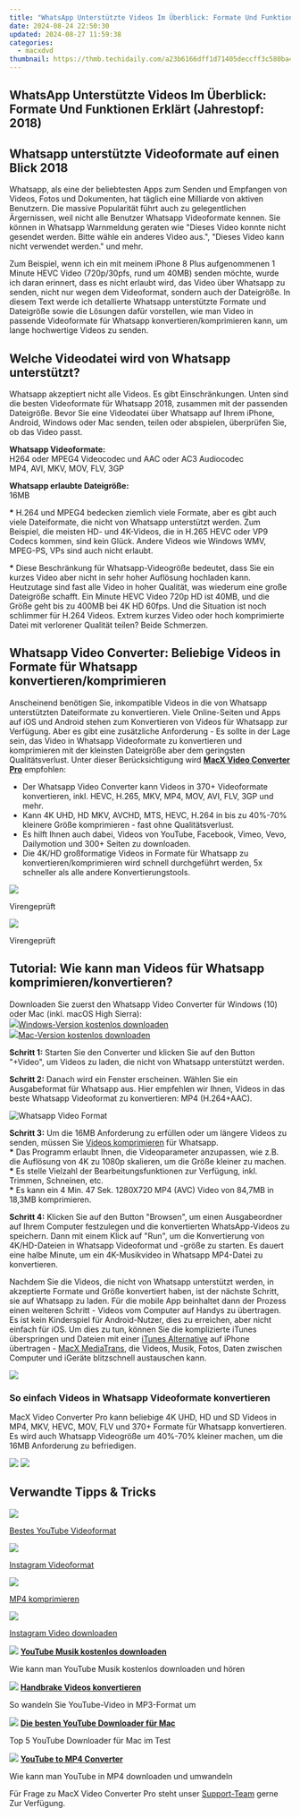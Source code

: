 ```yaml
---
title: "WhatsApp Unterstützte Videos Im Überblick: Formate Und Funktionen Erklärt (Jahrestopf: 2018)"
date: 2024-08-24 22:50:30
updated: 2024-08-27 11:59:38
categories:
  - macxdvd
thumbnail: https://thmb.techidaily.com/a23b6166dff1d71405deccff3c580ba47c280d1fae23b982db1e3d6f2479cd12.jpg
---
```


## WhatsApp Unterstützte Videos Im Überblick: Formate Und Funktionen Erklärt (Jahrestopf: 2018)

## Whatsapp unterstützte Videoformate auf einen Blick 2018

Whatsapp, als eine der beliebtesten Apps zum Senden und Empfangen von Videos, Fotos und Dokumenten, hat täglich eine Milliarde von aktiven Benutzern. Die massive Popularität führt auch zu gelegentlichen Ärgernissen, weil nicht alle Benutzer Whatsapp Videoformate kennen. Sie können in Whatsapp Warnmeldung geraten wie "Dieses Video konnte nicht gesendet werden. Bitte wähle ein anderes Video aus.", "Dieses Video kann nicht verwendet werden." und mehr. 

Zum Beispiel, wenn ich ein mit meinem iPhone 8 Plus aufgenommenen 1 Minute HEVC Video (720p/30pfs, rund um 40MB) senden möchte, wurde ich daran erinnert, dass es nicht erlaubt wird, das Video über Whatsapp zu senden, nicht nur wegen dem Videoformat, sondern auch der Dateigröße. In diesem Text werde ich detallierte Whatsapp unterstützte Formate und Dateigröße sowie die Lösungen dafür vorstellen, wie man Video in passende Videoformate für Whatsapp konvertieren/komprimieren kann, um lange hochwertige Videos zu senden. 



## Welche Videodatei wird von Whatsapp unterstützt?

Whatsapp akzeptiert nicht alle Videos. Es gibt Einschränkungen. Unten sind die besten Videoformate für Whatsapp 2018, zusammen mit der passenden Dateigröße. Bevor Sie eine Videodatei über Whatsapp auf Ihrem iPhone, Android, Windows oder Mac senden, teilen oder abspielen, überprüfen Sie, ob das Video passt. 

**Whatsapp Videoformate:**   
H264 oder MPEG4 Videocodec und AAC oder AC3 Audiocodec  
MP4, AVI, MKV, MOV, FLV, 3GP

**Whatsapp erlaubte Dateigröße:**  
16MB 

**\*** H.264 und MPEG4 bedecken ziemlich viele Formate, aber es gibt auch viele Dateiformate, die nicht von Whatsapp unterstützt werden. Zum Beispiel, die meisten HD- und 4K-Videos, die in H.265 HEVC oder VP9 Codecs kommen, sind kein Glück. Andere Videos wie Windows WMV, MPEG-PS, VPs sind auch nicht erlaubt. 

**\*** Diese Beschränkung für Whatsapp-Videogröße bedeutet, dass Sie ein kurzes Video aber nicht in sehr hoher Auflösung hochladen kann. Heutzutage sind fast alle Video in hoher Qualität, was wiederum eine große Dateigröße schafft. Ein Minute HEVC Video 720p HD ist 40MB, und die Größe geht bis zu 400MB bei 4K HD 60fps. Und die Situation ist noch schlimmer für H.264 Videos. Extrem kurzes Video oder hoch komprimierte Datei mit verlorener Qualität teilen? Beide Schmerzen.



## Whatsapp Video Converter: Beliebige Videos in Formate für Whatsapp konvertieren/komprimieren

Anscheinend benötigen Sie, inkompatible Videos in die von Whatsapp unterstützten Dateiformate zu konvertieren. Viele Online-Seiten und Apps auf iOS und Android stehen zum Konvertieren von Videos für Whatsapp zur Verfügung. Aber es gibt eine zusätzliche Anforderung - Es sollte in der Lage sein, das Video in Whatsapp Videoformate zu konvertieren und komprimieren mit der kleinsten Dateigröße aber dem geringsten Qualitätsverlust. Unter dieser Berücksichtigung wird [**MacX Video Converter Pro**](https://tools.techidaily.com/macxdvd/products/) empfohlen:

* Der Whatsapp Video Converter kann Videos in 370+ Videoformate konvertieren, inkl. HEVC, H.265, MKV, MP4, MOV, AVI, FLV, 3GP und mehr.
* Kann 4K UHD, HD MKV, AVCHD, MTS, HEVC, H.264 in bis zu 40%-70% kleinere Größe komprimieren - fast ohne Qualitätsverlust.
* Es hilft Ihnen auch dabei, Videos von YouTube, Facebook, Vimeo, Vevo, Dailymotion und 300+ Seiten zu downloaden.
* Die 4K/HD großformatige Videos in Formate für Whatsapp zu konvertieren/komprimieren wird schnell durchgeführt werden, 5x schneller als alle andere Konvertierungstools.

[![](https://www.macxdvd.com/tutorial-de/howto_image/free_down_win_de_2.png)](https://tools.techidaily.com/macxdvd/products/) 

Virengeprüft

[![](https://www.macxdvd.com/tutorial-de/howto_image/free_down_de_2.png)](https://tools.techidaily.com/macxdvd/products/) 

Virengeprüft



## Tutorial: Wie kann man Videos für Whatsapp komprimieren/konvertieren?

Downloaden Sie zuerst den Whatsapp Video Converter für Windows (10) oder Mac (inkl. macOS High Sierra):  
[![](https://www.macxdvd.com/tutorial-de/../seoimage/download-icon-step.png)Windows-Version kostenlos downloaden](https://tools.techidaily.com/macxdvd/products/)  
[![](https://www.macxdvd.com/tutorial-de/../seoimage/download-icon-step.png)Mac-Version kostenlos downloaden](https://tools.techidaily.com/macxdvd/products/) 

**Schritt 1:** Starten Sie den Converter und klicken Sie auf den Button "+Video", um Videos zu laden, die nicht von Whatsapp unterstützt werden.

**Schritt 2:** Danach wird ein Fenster erscheinen. Wählen Sie ein Ausgabeformat für Whatsapp aus. Hier empfehlen wir Ihnen, Videos in das beste Whatsapp Videoformat zu konvertieren: MP4 (H.264+AAC).

![Whatsapp Video Format](https://www.macxdvd.com/tutorial-de/article-image/instagram-videoformat-2.jpg)

**Schritt 3:** Um die 16MB Anforderung zu erfüllen oder um längere Videos zu senden, müssen Sie [Videos komprimieren](https://tools.techidaily.com/macxdvd/products/) für Whatsapp.  
**\*** Das Programm erlaubt Ihnen, die Videoparameter anzupassen, wie z.B. die Auflösung von 4K zu 1080p skalieren, um die Größe kleiner zu machen.  
**\*** Es stelle Vielzahl der Bearbeitungsfunktionen zur Verfügung, inkl. Trimmen, Schneinen, etc.  
**\*** Es kann ein 4 Min. 47 Sek. 1280X720 MP4 (AVC) Video von 84,7MB in 18,3MB komprimieren.

**Schritt 4:** Klicken Sie auf den Button "Browsen", um einen Ausgabeordner auf Ihrem Computer festzulegen und die konvertierten WhatsApp-Videos zu speichern. Dann mit einem Klick auf "Run", um die Konvertierung von 4K/HD-Dateien in Whatsapp Videoformat und -größe zu starten. Es dauert eine halbe Minute, um ein 4K-Musikvideo in Whatsapp MP4-Datei zu konvertieren. 



Nachdem Sie die Videos, die nicht von Whatsapp unterstützt werden, in akzeptierte Formate und Größe konvertiert haben, ist der nächste Schritt, sie auf Whatsapp zu laden. Für die mobile App beinhaltet dann der Prozess einen weiteren Schritt - Videos vom Computer auf Handys zu übertragen. Es ist kein Kinderspiel für Android-Nutzer, dies zu erreichen, aber nicht einfach für iOS. Um dies zu tun, können Sie die komplizierte iTunes überspringen und Dateien mit einer [iTunes Alternative](https://tools.techidaily.com/macxdvd/products/) auf iPhone übertragen - [MacX MediaTrans](https://tools.techidaily.com/macxdvd/products/), die Videos, Musik, Fotos, Daten zwischen Computer und iGeräte blitzschnell austauschen kann. 



![](https://www.macxdvd.com/tutorial-de/../seoimage/video-converterru.png) 

### So einfach Videos in Whatsapp Videoformate konvertieren

 MacX Video Converter Pro kann beliebige 4K UHD, HD und SD Videos in MP4, MKV, HEVC, MOV, FLV und 370+ Formate für Whatsapp konvertieren. Es wird auch Whatsapp Videogröße um 40%-70% kleiner machen, um die 16MB Anforderung zu befriedigen. 

[![](https://www.macxdvd.com/tutorial-de/howto_image/winx-de.png)](https://tools.techidaily.com/macxdvd/products/) [![](https://www.macxdvd.com/tutorial-de/howto_image/macx-de.png)](https://tools.techidaily.com/macxdvd/products/) 



## Verwandte Tipps & Tricks

![](https://www.macxdvd.com/tutorial-de/howto_image/youtube1.jpg) 

[Bestes YouTube Videoformat](https://tools.techidaily.com/macxdvd/products/)

![](https://www.macxdvd.com/tutorial-de/howto_image/youtube2.jpg) 

[Instagram Videoformat](https://tools.techidaily.com/macxdvd/products/)

![](https://www.macxdvd.com/tutorial-de/howto_image/youtube3.jpg) 

[MP4 komprimieren](https://tools.techidaily.com/macxdvd/products/)

![](https://www.macxdvd.com/tutorial-de/howto_image/youtube4.jpg) 

[Instagram Video downloaden](https://tools.techidaily.com/macxdvd/products/) 

![](https://www.macxdvd.com/tutorial-de/../seoimage/link_icon_blue.png) **[YouTube Musik kostenlos downloaden](https://tools.techidaily.com/macxdvd/products/)** 

Wie kann man YouTube Musik kostenlos downloaden und hören

![](https://www.macxdvd.com/tutorial-de/../seoimage/link_icon_blue.png) **[Handbrake Videos konvertieren](https://tools.techidaily.com/macxdvd/products/)** 

So wandeln Sie YouTube-Video in MP3-Format um

![](https://www.macxdvd.com/tutorial-de/../seoimage/link_icon_blue.png) **[Die besten YouTube Downloader für Mac](https://tools.techidaily.com/macxdvd/products/)** 

Top 5 YouTube Downloader für Mac im Test

![](https://www.macxdvd.com/tutorial-de/../seoimage/link_icon_blue.png) **[YouTube to MP4 Converter](https://tools.techidaily.com/macxdvd/products/)** 

Wie kann man YouTube in MP4 downloaden und umwandeln



Für Frage zu MacX Video Converter Pro steht unser [Support-Team](https://tools.techidaily.com/macxdvd/products/) gerne Zur Verfügung.

<ins class="adsbygoogle"
     style="display:block"
     data-ad-format="autorelaxed"
     data-ad-client="ca-pub-7571918770474297"
     data-ad-slot="1223367746"></ins>



<ins class="adsbygoogle"
     style="display:block"
     data-ad-client="ca-pub-7571918770474297"
     data-ad-slot="8358498916"
     data-ad-format="auto"
     data-full-width-responsive="true"></ins>
